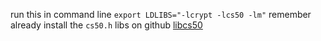 run this in command line `export LDLIBS="-lcrypt -lcs50 -lm"` remember already
install the `cs50.h` libs on github [libcs50](https://github.com/cs50/libcs50) 

